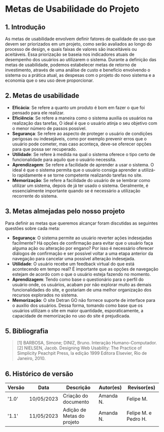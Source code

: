 # Metas de Usabilidade do Projeto

## 1. Introdução
As metas de usabilidade envolvem definir fatores de qualidade de uso que devem ser priorizados em um projeto, como serão avaliados ao longo do processo de design, e quais faixas de valores são inaceitáveis ou aceitáveis. Essa priorização se baseia nos indicadores atuais de desempenho dos usuários ao utilizarem o sistema. Durante a definição das metas de usabilidade, podemos estabelecer metas de retorno de investimento, através de uma análise de custo e benefício envolvendo o sistema ou a prática atual, as despesas com o projeto do novo sistema e a economia que o seu uso deve proporcionar.

## 2. Metas de usabilidade
- **Eficácia**: Se refere a quanto um produto é bom em fazer o que foi pensado para ele realizar.
- **Eficiência**: Se refere a maneira como o sistema auxilia os usuários na realização das tarefas, O ideal é que o usuário atinja o seu objetivo com o menor número de passos possível.
- **Segurança**: Se refere ao aspecto de proteger o usuário de condições perigosas ou indesejáveis, como por exemplo prevenir erros que o usuário pode cometer, mas caso aconteça, deve-se oferecer opções para que possa ser recuperado.
- **Utilidade**: Se refere à medida na qual o sistema oferece o tipo certo de funcionalidade para aquilo que o usuário necessita.
- **Aprendizagem**: Se refere a facilidade de aprender a usar o sistema. O ideal é que o sistema permita que o usuário consiga aprender a utilizá-lo rapidamente e se torne competente realizando tarefas no site.
- **Memorização**: Se refere a facilidade do usuário de se lembrar como utilizar um sistema, depois de já ter usado o sistema. Geralmente, é essencialmente importante quando se é necessário a utilização recorrente do sistema.

## 3. Metas almejadas pelo nosso projeto
Para definir as metas que queremos alcançar foram discutidas as seguintes questões sobre cada meta:

- **Segurança**: O sistema permite ao usuário reverter ações indesejadas facilmente? Há opções de confirmação para evitar que o usuário faça alguma ação ou alteração por engano? Por isso é necessário oferecer diálogos de confirmação e ser possível voltar a uma etapa anterior da navegação para cancelar uma possível alteração indesejada. 
- **Utilidade**: O usuário recebe um feedback virtual do que está acontecendo em tempo real? É importante que as opções de navegação estejam de acordo com o que o usuário esteja fazendo no momento.
- **Aprendizagem**: Tendo como base o questionário para o perfil do usuário onde, os usuários, acabam por não explorar muito as demais funcionalidades do site, e gostariam de uma melhor organização dos recursos explorados no sistema.
- **Memorização**: O site Detran GO não fornece suporte de interface para o auxilio dos usuários. Dessa forma, tomando como base que os usuários utilizam o site em maior quantidade, esporaticamente, a capacidade de memorização no uso do site é prejudicada.

## 5. Bibliografia
> [1] BARBOSA, Simone; DINIZ, Bruno. Interação Humano-Computador. 
> [2] NIELSEN, Jacob. Designing Web Usability: The Practice of Simplicity Peachpit Press, la edição 1999 Editora Elsevier, Rio de Janeiro, 2010.

## 6. Histórico de versão
| Versão | Data       | Descrição            | Autor(es)   | Revisor(es)    |
|--------|------------|----------------------|-------------|----------------|
| '1.0'  | 10/05/2023 | Criação do documento | Amanda N. | Felipe M. |
| '1.1'  | 11/05/2023 | Adição de Metas do projeto | Amanda N. | Felipe M. e Pedro H. |

